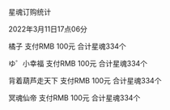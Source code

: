 星魂订购统计

2022年3月11日17点06分

橘子 支付RMB 100元   合计星魂334个

ゆ゜小幸福 支付RMB 100元 合计星魂334个

背着葫芦走天下 支付RMB 100元 合计星魂334个

冥魂仙帝 支付RMB 100元 合计星魂334个



